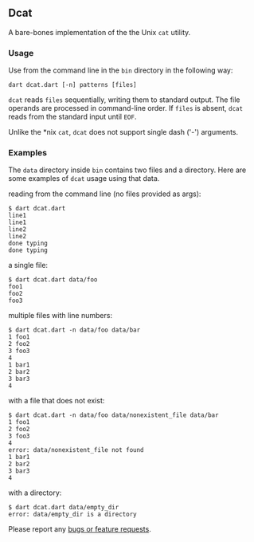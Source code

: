 ## Dcat

A bare-bones implementation of the the Unix `cat` utility.

### Usage

Use from the command line in the `bin` directory in the following way:

    dart dcat.dart [-n] patterns [files]

`dcat` reads `files` sequentially, writing them to standard output. The
file operands are processed in command-line order.
If `files` is absent, `dcat` reads from the standard input until `EOF`.

Unlike the *nix `cat`, `dcat` does not support single dash ('-') arguments.

### Examples

The `data` directory inside `bin` contains two files and a directory. Here
are some examples of `dcat` usage using that data.

reading from the command line (no files provided as args):

    $ dart dcat.dart
    line1
    line1
    line2
    line2
    done typing
    done typing

a single file:

    $ dart dcat.dart data/foo
    foo1
    foo2
    foo3

multiple files with line numbers:

    $ dart dcat.dart -n data/foo data/bar
    1 foo1
    2 foo2
    3 foo3
    4
    1 bar1
    2 bar2
    3 bar3
    4

with a file that does not exist:

    $ dart dcat.dart -n data/foo data/nonexistent_file data/bar
    1 foo1
    2 foo2
    3 foo3
    4
    error: data/nonexistent_file not found
    1 bar1
    2 bar2
    3 bar3
    4

with a directory:

    $ dart dcat.dart data/empty_dir
    error: data/empty_dir is a directory


Please report any [bugs or feature requests](http://dartbug.com/new).
